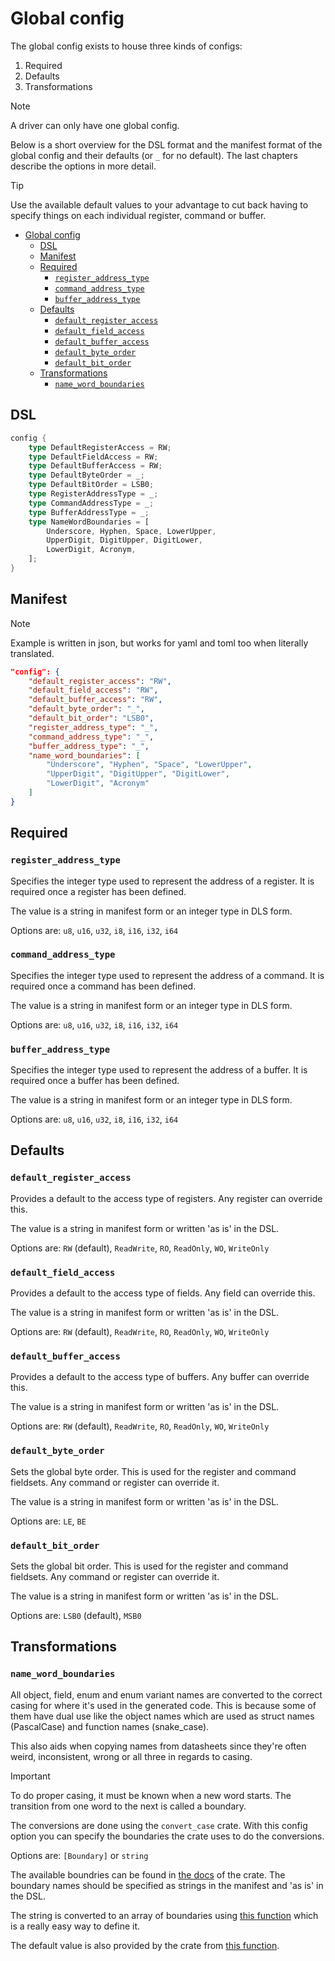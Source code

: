# Global config

The global config exists to house three kinds of configs:

1. Required
2. Defaults
3. Transformations

> [!NOTE]
> A driver can only have one global config.

Below is a short overview for the DSL format and the manifest format of the global config and their defaults (or `_` for no default). The last chapters describe the options in more detail.

> [!TIP]
> Use the available default values to your advantage to cut back having to specify things on each individual register, command or buffer.

- [Global config](#global-config)
  - [DSL](#dsl)
  - [Manifest](#manifest)
  - [Required](#required)
    - [`register_address_type`](#register_address_type)
    - [`command_address_type`](#command_address_type)
    - [`buffer_address_type`](#buffer_address_type)
  - [Defaults](#defaults)
    - [`default_register_access`](#default_register_access)
    - [`default_field_access`](#default_field_access)
    - [`default_buffer_access`](#default_buffer_access)
    - [`default_byte_order`](#default_byte_order)
    - [`default_bit_order`](#default_bit_order)
  - [Transformations](#transformations)
    - [`name_word_boundaries`](#name_word_boundaries)

## DSL

```rust
config {
    type DefaultRegisterAccess = RW;
    type DefaultFieldAccess = RW;
    type DefaultBufferAccess = RW;
    type DefaultByteOrder = _;
    type DefaultBitOrder = LSB0;
    type RegisterAddressType = _;
    type CommandAddressType = _;
    type BufferAddressType = _;
    type NameWordBoundaries = [
        Underscore, Hyphen, Space, LowerUpper,
        UpperDigit, DigitUpper, DigitLower,
        LowerDigit, Acronym,
    ];
}
```

## Manifest

> [!NOTE]
> Example is written in json, but works for yaml and toml too when literally translated.

```json
"config": {
    "default_register_access": "RW",
    "default_field_access": "RW",
    "default_buffer_access": "RW",
    "default_byte_order": "_",
    "default_bit_order": "LSB0",
    "register_address_type": "_",
    "command_address_type": "_",
    "buffer_address_type": "_",
    "name_word_boundaries": [
        "Underscore", "Hyphen", "Space", "LowerUpper",
        "UpperDigit", "DigitUpper", "DigitLower",
        "LowerDigit", "Acronym"
    ]
}
```

## Required

### `register_address_type`

Specifies the integer type used to represent the address of a register. It is required once a register has been defined.

The value is a string in manifest form or an integer type in DLS form.

Options are: `u8`, `u16`, `u32`, `i8`, `i16`, `i32`, `i64`

### `command_address_type`

Specifies the integer type used to represent the address of a command. It is required once a command has been defined.

The value is a string in manifest form or an integer type in DLS form.

Options are: `u8`, `u16`, `u32`, `i8`, `i16`, `i32`, `i64`

### `buffer_address_type`

Specifies the integer type used to represent the address of a buffer. It is required once a buffer has been defined.

The value is a string in manifest form or an integer type in DLS form.

Options are: `u8`, `u16`, `u32`, `i8`, `i16`, `i32`, `i64`

## Defaults

### `default_register_access`

Provides a default to the access type of registers. Any register can override this.

The value is a string in manifest form or written 'as is' in the DSL.

Options are: `RW` (default), `ReadWrite`, `RO`, `ReadOnly`, `WO`, `WriteOnly`

### `default_field_access`

Provides a default to the access type of fields. Any field can override this.

The value is a string in manifest form or written 'as is' in the DSL.

Options are: `RW` (default), `ReadWrite`, `RO`, `ReadOnly`, `WO`, `WriteOnly`

### `default_buffer_access`

Provides a default to the access type of buffers. Any buffer can override this.

The value is a string in manifest form or written 'as is' in the DSL.

Options are: `RW` (default), `ReadWrite`, `RO`, `ReadOnly`, `WO`, `WriteOnly`

### `default_byte_order`

Sets the global byte order. This is used for the register and command fieldsets.
Any command or register can override it.

The value is a string in manifest form or written 'as is' in the DSL.

Options are: `LE`, `BE`

### `default_bit_order`

Sets the global bit order. This is used for the register and command fieldsets.
Any command or register can override it.

The value is a string in manifest form or written 'as is' in the DSL.

Options are: `LSB0` (default), `MSB0`

## Transformations

### `name_word_boundaries`

All object, field, enum and enum variant names are converted to the correct casing for where it's used in the generated code. This is because some of them have dual use like the object names which are used as struct names (PascalCase) and function names (snake_case).

This also aids when copying names from datasheets since they're often weird, inconsistent, wrong or all three in regards to casing.

> [!IMPORTANT]
> To do proper casing, it must be known when a new word starts. The transition from one word to the next is called a boundary.

The conversions are done using the `convert_case` crate. With this config option you can specify the boundaries the crate uses to do the conversions.

Options are: `[Boundary]` or `string`

The available boundries can be found in [the docs](https://docs.rs/convert_case/0.6.0/convert_case/enum.Boundary.html) of the crate. The boundary names should be specified as strings in the manifest and 'as is' in the DSL.

The string is converted to an array of boundaries using [this function](https://docs.rs/convert_case/0.6.0/convert_case/enum.Boundary.html#method.list_from) which is a really easy way to define it.

The default value is also provided by the crate from [this function](https://docs.rs/convert_case/0.6.0/convert_case/enum.Boundary.html#method.defaults).
